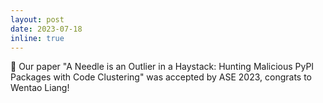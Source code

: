 ```yaml
---
layout: post
date: 2023-07-18 
inline: true
---
```


🎉 Our paper "A Needle is an Outlier in a Haystack: Hunting Malicious PyPI Packages with Code Clustering" was accepted by ASE 2023, congrats to Wentao Liang!